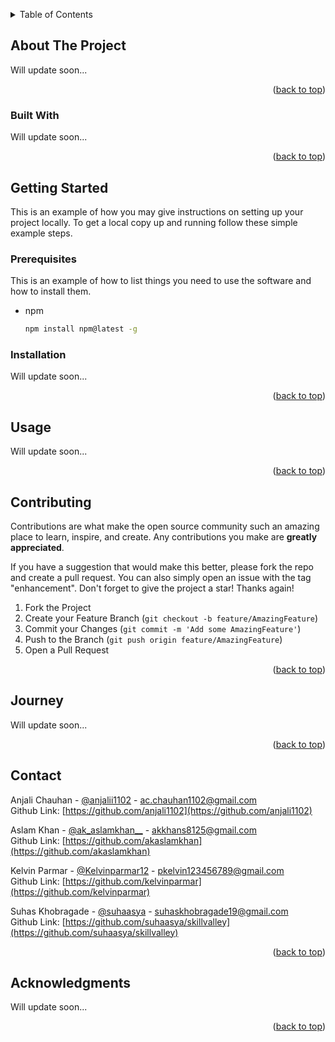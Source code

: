 <a name="readme-top"></a>

<!-- TABLE OF CONTENTS -->
<details>
  <summary>Table of Contents</summary>
  <ol>
    <li>
      <a href="#about-the-project">About The Project</a>
      <ul>
        <li><a href="#built-with">Built With</a></li>
      </ul>
    </li>
    <li>
      <a href="#getting-started">Getting Started</a>
      <ul>
        <li><a href="#prerequisites">Prerequisites</a></li>
        <li><a href="#installation">Installation</a></li>
      </ul>
    </li>
    <li><a href="#usage">Usage</a></li>
    <li><a href="#contributing">Contributing</a></li>
    <li><a href="#journey">Journey</a></li>
    <li><a href="#contact">Contact</a></li>
    <li><a href="#acknowledgments">Acknowledgments</a></li>
  </ol>
</details>

<!-- ABOUT THE PROJECT -->

## About The Project

Will update soon...

<p align="right">(<a href="#readme-top">back to top</a>)</p>

### Built With

Will update soon...

<p align="right">(<a href="#readme-top">back to top</a>)</p>

<!-- GETTING STARTED -->

## Getting Started

This is an example of how you may give instructions on setting up your project locally.
To get a local copy up and running follow these simple example steps.

### Prerequisites

This is an example of how to list things you need to use the software and how to install them.

- npm
  ```sh
  npm install npm@latest -g
  ```

### Installation

Will update soon...

<p align="right">(<a href="#readme-top">back to top</a>)</p>

<!-- USAGE EXAMPLES -->

## Usage

Will update soon...

<p align="right">(<a href="#readme-top">back to top</a>)</p>

<!-- CONTRIBUTING -->

## Contributing

Contributions are what make the open source community such an amazing place to learn, inspire, and create. Any contributions you make are **greatly appreciated**.

If you have a suggestion that would make this better, please fork the repo and create a pull request. You can also simply open an issue with the tag "enhancement".
Don't forget to give the project a star! Thanks again!

1. Fork the Project
2. Create your Feature Branch (`git checkout -b feature/AmazingFeature`)
3. Commit your Changes (`git commit -m 'Add some AmazingFeature'`)
4. Push to the Branch (`git push origin feature/AmazingFeature`)
5. Open a Pull Request

<p align="right">(<a href="#readme-top">back to top</a>)</p>

<!-- JOURNEY -->

## Journey

Will update soon...

<!-- Blog Link: [https://example.com](https://github.com/suhaasya/skillvalley) -->

<p align="right">(<a href="#readme-top">back to top</a>)</p>
<!-- CONTACT -->

## Contact

Anjali Chauhan - [@anjalii1102](https://twitter.com/anjalii1102) - ac.chauhan1102@gmail.com <br />
Github Link: [https://github.com/anjali1102](https://github.com/anjali1102)

Aslam Khan - [@ak_aslamkhan\_\_](https://twitter.com/ak_aslamkhan__) - akkhans8125@gmail.com <br />
Github Link: [https://github.com/akaslamkhan](https://github.com/akaslamkhan)

Kelvin Parmar - [@Kelvinparmar12](https://twitter.com/Kelvinparmar12) - pkelvin123456789@gmail.com <br />
Github Link: [https://github.com/kelvinparmar](https://github.com/kelvinparmar)

Suhas Khobragade - [@suhaasya](https://twitter.com/suhaasya) - suhaskhobragade19@gmail.com <br />
Github Link: [https://github.com/suhaasya/skillvalley](https://github.com/suhaasya/skillvalley)

<p align="right">(<a href="#readme-top">back to top</a>)</p>

<!-- ACKNOWLEDGMENTS -->

## Acknowledgments

Will update soon...

<p align="right">(<a href="#readme-top">back to top</a>)</p>
